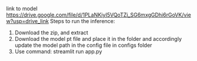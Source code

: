 link to model https://drive.google.com/file/d/1PLaNKiyI5VQoTZi_SG6mxgGDhi6rGoVK/view?usp=drive_link
Steps to run the inference:
1. Download the zip, and extract
2. Download the model pt file and place it in the folder and accordingly update the model path in the config file in configs folder
3. Use command: streamlit run app.py
